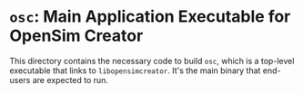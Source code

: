 # `osc`: Main Application Executable for OpenSim Creator

This directory contains the necessary code to build `osc`, which is a top-level
executable that links to `libopensimcreator`. It's the main binary that end-users
are expected to run.
